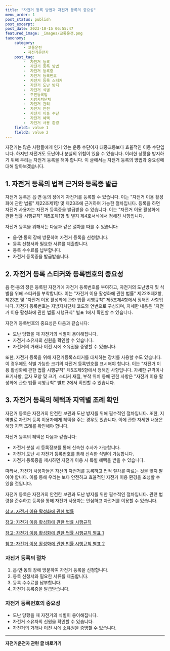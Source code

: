 ```yaml
---
title: "자전거 등록 방법과 자전거 등록의 중요성"
menu_order: 1
post_status: publish
post_excerpt: 
post_date: 2023-10-15 06:55:47
featured_image: _images/교통운전.png
taxonomy:
    category:
        - 교통운전
        - 자전거운전자
    post_tag:
        -  자전거 등록
        -  자전거 등록 방법
        -  자전거 등록증
        -  자전거 등록번호
        -  자전거 등록 스티커
        -  자전거 도난 방지
        -  자전거 식별
        -  주민등록법
        -  지방자치단체
        -  자전거 관리
        -  자전거 안전
        -  자전거 이동 수단
        -  자전거 혜택
        -  자전거 사용 환경
    field1: value 1
    field2: value 2
---
```




자전거는 많은 사람들에게 인기 있는 운동 수단이자 대중교통보다 효율적인 이동 수단입니다. 하지만 자전거도 도난이나 분실의 위험이 있을 수 있습니다. 이러한 상황을 방지하기 위해 우리는 자전거 등록을 해야 합니다. 이 글에서는 자전거 등록의 방법과 중요성에 대해 알아보겠습니다.

## 1. 자전거 등록의 법적 근거와 등록증 발급

자전거 등록은 읍·면·동의 장에게 자전거를 등록할 수 있습니다. 이는 "자전거 이용 활성화에 관한 법률" 제22조제1항 및 제23조에 근거하여 가능한 절차입니다. 등록을 하면 자전거 사용자는 자전거 등록증을 발급받을 수 있습니다. 이는 "자전거 이용 활성화에 관한 법률 시행규칙" 제5조제1항 및 별지 제4호서식에서 정해진 사항입니다.

자전거 등록을 위해서는 다음과 같은 절차를 따를 수 있습니다:
- 읍·면·동의 장에 방문하여 자전거 등록을 신청합니다.
- 등록 신청서와 필요한 서류를 제출합니다.
- 등록 수수료를 납부합니다.
- 자전거 등록증을 발급받습니다.

## 2. 자전거 등록 스티커와 등록번호의 중요성

음·면·동의 장은 등록된 자전거에 자전거 등록번호를 부여하고, 자전거의 도난방지 및 식별을 위해 스티커를 부착합니다. 이는 "자전거 이용 활성화에 관한 법률" 제22조제2항, 제23조 및 "자전거 이용 활성화에 관한 법률 시행규칙" 제5조제4항에서 정해진 사항입니다. 자전거 등록번호는 지방자치단체 코드와 연번으로 구성되며, 자세한 내용은 "자전거 이용 활성화에 관한 법률 시행규칙" 별표 1에서 확인할 수 있습니다.

자전거 등록번호의 중요성은 다음과 같습니다:
- 도난 당했을 때 자전거의 식별이 용이해집니다.
- 자전거 소유자의 신원을 확인할 수 있습니다.
- 자전거의 거래나 이전 시에 소유권을 증명할 수 있습니다.

또한, 자전거 등록을 위해 자전거등록스티커를 대체하는 장치를 사용할 수도 있습니다. 이 경우에도 식별 가능한 크기의 자전거 등록번호를 표시해야 합니다. 이는 "자전거 이용 활성화에 관한 법률 시행규칙" 제5조제5항에서 정해진 사항입니다. 자세한 규격이나 표기사항, 글자 모양 및 크기, 스티커 재질, 부착 위치 등에 관한 사항은 "자전거 이용 활성화에 관한 법률 시행규칙" 별표 2에서 확인할 수 있습니다.

## 3. 자전거 등록의 혜택과 지역별 조례 확인

자전거 등록은 자전거의 안전한 보관과 도난 방지를 위해 필수적인 절차입니다. 또한, 지역별로 자전거 등록 이용자에게 혜택을 주는 경우도 있습니다. 이에 관한 자세한 내용은 해당 지역 조례를 확인해야 합니다.

자전거 등록의 혜택은 다음과 같습니다:
- 자전거 분실 시 등록정보를 통해 신속한 수사가 가능합니다.
- 자전거 도난 시 자전거 등록번호를 통해 신속한 식별이 가능합니다.
- 자전거 등록증을 제시하면 자전거 이용 시 특별 혜택을 받을 수 있습니다.

따라서, 자전거 사용자들은 자신의 자전거를 등록하고 법적 절차를 따르는 것을 잊지 말아야 합니다. 이를 통해 우리는 보다 안전하고 효율적인 자전거 이용 환경을 조성할 수 있을 것입니다.

자전거 등록은 자전거의 안전한 보관과 도난 방지를 위한 필수적인 절차입니다. 관련 법령을 준수하고 등록을 통해 자전거 사용자는 안심하고 자전거를 이용할 수 있습니다.

[참고: 자전거 이용 활성화에 관한 법률](https://example.com/자전거_이용_활성화에_관한_법률.pdf)

[참고: 자전거 이용 활성화에 관한 법률 시행규칙](https://example.com/자전거_이용_활성화에_관한_법률_시행규칙.pdf)

[참고: 자전거 이용 활성화에 관한 법률 시행규칙 별표 1](https://example.com/자전거_이용_활성화에_관한_법률_시행규칙_별표1.pdf)

[참고: 자전거 이용 활성화에 관한 법률 시행규칙 별표 2](https://example.com/자전거_이용_활성화에_관한_법률_시행규칙_별표2.pdf)

### 자전거 등록의 절차

1. 읍·면·동의 장에 방문하여 자전거 등록을 신청합니다.
2. 등록 신청서와 필요한 서류를 제출합니다.
3. 등록 수수료를 납부합니다.
4. 자전거 등록증을 발급받습니다.

### 자전거 등록번호의 중요성

- 도난 당했을 때 자전거의 식별이 용이해집니다.
- 자전거 소유자의 신원을 확인할 수 있습니다.
- 자전거의 거래나 이전 시에 소유권을 증명할 수 있습니다.

<!-- wp:separator -->
<hr class="wp-block-separator has-alpha-channel-opacity"/>
<!-- /wp:separator -->
<!-- wp:group {"backgroundColor":"base","layout":{"type":"constrained"}} -->
<div class="wp-block-group has-base-background-color has-background"><!-- wp:paragraph {"align":"center","fontSize":"large"} -->
<p class="has-text-align-center has-large-font-size"><strong>자전거운전자 관련 글 바로가기</strong></p>
<!-- /wp:paragraph -->


<!-- wp:latest-posts
{"categories":[{"id":1713,"count":19,"description":"","link":"https://uknowlaw.com/category/%ec%9e%90%ec%a0%84%ea%b1%b0%ec%9a%b4%ec%a0%84%ec%9e%90/","name":"자전거운전자","slug":"자전거운전자","taxonomy":"category","parent":0,"meta":[],"_links":{"self":[{"href":"https://uknowlaw.com/wp-json/wp/v2/categories/1713"}],"collection":[{"href":"https://uknowlaw.com/wp-json/wp/v2/categories"}],"about":[{"href":"https://uknowlaw.com/wp-json/wp/v2/taxonomies/category"}],"wp:post_type":[{"href":"https://uknowlaw.com/wp-json/wp/v2/posts?categories=1713"}],"curies":[{"name":"wp","href":"https://api.w.org/{rel}","templated":true}]}}],"postsToShow":100,"excerptLength":28,"postLayout":"grid","columns":2,"featuredImageAlign":"left","featuredImageSizeSlug":"large","fontSize":"medium"} /--></div>
<!-- /wp:group -->